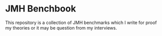 JMH Benchbook
===========

This repository is a collection of JMH benchmarks which I write for proof my theories or it may be question from my interviews.


